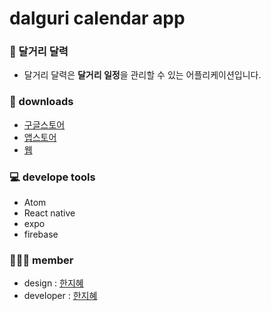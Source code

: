 # dalguri calendar app


### 📆 달거리 달력
- 달거리 달력은 **달거리 일정**을 관리할 수 있는 어플리케이션입니다.



### 📲 downloads
- [구글스토어]()
- [앱스토어]()
- [웹]()



### 💻 develope tools
- Atom
- React native
- expo
- firebase


### 👩🏻‍💻 member
- design : [한지혜](https://github.com/jejecrunch)
- developer : [한지혜](https://github.com/jejecrunch)
